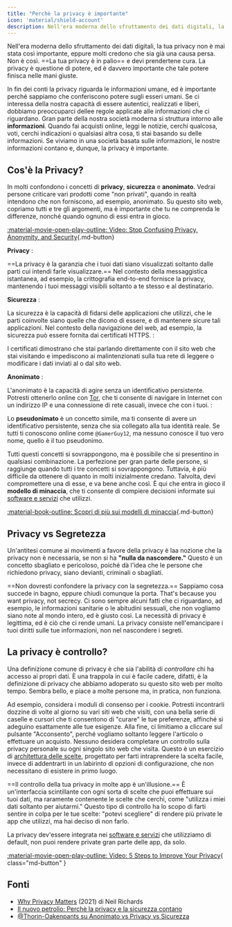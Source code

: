 ```yaml
---
title: "Perchè la privacy è importante"
icon: 'material/shield-account'
description: Nell'era moderna dello sfruttamento dei dati digitali, la tua privacy non è mai stata così importante, eppure molti credono che sia già una causa persa. Non è così.
---
```


Nell'era moderna dello sfruttamento dei dati digitali, la tua privacy non è mai stata così importante, eppure molti credono che sia già una causa persa. Non è così. ==La tua privacy è in palio== e devi prendertene cura. La privacy è questione di potere, ed è davvero importante che tale potere finisca nelle mani giuste.

In fin dei conti la privacy riguarda le informazioni umane, ed è importante perché sappiamo che conferiscono potere sugli esseri umani. Se ci interessa della nostra capacità di essere autentici, realizzati e liberi, dobbiamo preoccuparci dellee regole applicate alle informazioni che ci riguardano. Gran parte della nostra società moderna si struttura intorno alle **informazioni**. Quando fai acquisti online, leggi le notizie, cerchi qualcosa, voti, cerchi indicazioni o qualsiasi altra cosa, ti stai basando su delle informazioni. Se viviamo in una società basata sulle informazioni, le nostre informazioni contano e, dunque, la privacy è importante.

## Cos'è la Privacy?

In molti confondono i concetti di **privacy**, **sicurezza** e **anonimato**. Vedrai persone criticare vari prodotti come "non privati", quando in realtà intendono che non forniscono, ad esempio, anonimato. Su questo sito web, copriamo tutti e tre gli argomenti, ma è importante che tu ne comprenda le differenze, nonché quando ognuno di essi entra in gioco.

[:material-movie-open-play-outline: Video: Stop Confusing Privacy, Anonymity, and Security](https://www.privacyguides.org/videos/2025/03/14/stop-confusing-privacy-anonymity-and-security ""){.md-button}

<!-- markdownlint-disable-next-line -->
**Privacy**
:

==La privacy è la garanzia che i tuoi dati siano visualizzati soltanto dalle parti cui intendi farle visualizzare.== Nel contesto della messaggistica istantanea, ad esempio, la crittografia end-to-end fornisce la privacy, mantenendo i tuoi messaggi visibili soltanto a te stesso e al destinatario.

<!-- markdownlint-disable-next-line -->
**Sicurezza**
:

La sicurezza è la capacità di fidarsi delle applicazioni che utilizzi, che le parti coinvolte siano quelle che dicono di essere, e di mantenere sicure tali applicazioni. Nel contesto della navigazione del web, ad esempio, la sicurezza può essere fornita dai certificati HTTPS.
:

I certificati dimostrano che stai parlando direttamente con il sito web che stai visitando e impediscono ai malintenzionati sulla tua rete di leggere o modificare i dati inviati al o dal sito web.

<!-- markdownlint-disable-next-line -->
**Anonimato**
:

L'anonimato è la capacità di agire senza un identificativo persistente. Potresti ottenerlo online con [Tor](../tor.md), che ti consente di navigare in Internet con un indirizzo IP e una connessione di rete casuali, invece che con i tuoi.
:

Lo **pseudonimato** è un concetto simile, ma ti consente di avere un identificativo persistente, senza che sia collegato alla tua identità reale. Se tutti ti conoscono online come `@GamerGuy12`, ma nessuno conosce il tuo vero nome, quello è il tuo pseudonimo.

Tutti questi concetti si sovrappongono, ma è possibile che si presentino in qualsiasi combinazione. La perfezione per gran parte delle persone, si raggiunge quando tutti i tre concetti si sovrappongono. Tuttavia, è più difficile da ottenere di quanto in molti inizialmente credano. Talvolta, devi compromettere una di esse, e va bene anche così. È qui che entra in gioco il **modello di minaccia**, che ti consente di compiere decisioni informate sui [software e servizi](../tools.md) che utilizzi.

[:material-book-outline: Scopri di più sui modelli di minaccia](threat-modeling.md ""){.md-button}

## Privacy vs Segretezza

Un'antitesi comune ai movimenti a favore della privacy è laa nozione che la privacy non è necessaria, se non si ha **"nulla da nascondere."** Questo è un concetto sbagliato e pericoloso, poiché dà l'idea che le persone che richiedono privacy, siano devianti, criminali o sbagliati.

==Non dovresti confondere la privacy con la segretezza.== Sappiamo cosa succede in bagno, eppure chiudi comunque la porta. That's because you want privacy, not secrecy. Ci sono sempre alcuni fatti che ci riguardano, ad esempio, le informazioni sanitarie o le abitudini sessuali, che non vogliamo siano note al mondo intero, ed è giusto così. La necessità di privacy è legittima, ed è ciò che ci rende umani. La privacy consiste nell'emancipare i tuoi diritti sulle tue informazioni, non nel nascondere i segreti.

## La privacy è controllo?

Una definizione comune di privacy è che sia l'abilità di *controllare* chi ha accesso ai propri dati. È una trappola in cui è facile cadere, difatti, è la definizione di privacy che abbiamo adoperato su questo sito web per molto tempo. Sembra bello, e piace a molte persone ma, in pratica, non funziona.

Ad esempio, considera i moduli di consenso per i cookie. Potresti incontrarli dozzine di volte al giorno su vari siti web che visiti, con una bella serie di caselle e cursori che ti consentono di "curare" le tue preferenze, affinché si adeguino esattamente alle tue esigenze. Alla fine, ci limitiamo a cliccare sul pulsante "Acconsento", perché vogliamo soltanto leggere l'articolo o effettuare un acquisto. Nessuno desidera completare un controllo sulla privacy personale su ogni singolo sito web che visita. Questo è un esercizio di [architettura delle scelte](https://en.wikipedia.org/wiki/Choice_architecture), progettato per farti intraprendere la scelta facile, invece di addentrarti in un labirinto di opzioni di configurazione, che non necessitano di esistere in primo luogo.

==Il controllo della tua privacy in molte app è un'illusione.== È un'interfaccia scintillante con ogni sorta di scelte che puoi effettuare sui tuoi dati, ma raramente contenente le scelte che cerchi, come "utilizza i miei dati soltanto per aiutarmi." Questo tipo di controllo ha lo scopo di farti sentire in colpa per le tue scelte: "potevi scegliere" di rendere più private le app che utilizzi, ma hai deciso di non farlo.

La privacy dev'essere integrata nei [software e servizi](../tools.md) che utilizziamo di default, non puoi rendere private gran parte delle app, da solo.

[:material-movie-open-play-outline: Video: 5 Steps to Improve Your Privacy](https://www.privacyguides.org/videos/2025/02/14/5-easy-steps-to-protect-yourself-online){ class="md-button" }

## Fonti

- [Why Privacy Matters](https://amazon.com/dp/0190939044) (2021) di Neil Richards
- [Il nuovo petrolio: Perchè la privacy e la sicurezza contano](https://thenewoil.org/en/guides/prologue/why)
- [@Thorin-Oakenpants su Anonimato vs Privacy vs Sicurezza](https://code.privacyguides.dev/privacyguides/privacytools.io/issues/1760#issuecomment-10452)
